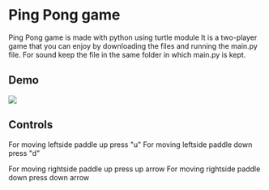 
# Ping Pong game

Ping Pong game is made with python using turtle module It is a two-player game that you can enjoy by downloading the files and running the main.py file. For sound keep the file in the same folder in which main.py is kept.




## Demo

![](https://github.com/shivi00/Pong-game/blob/main/giphy%20(1).gif)


## Controls
For moving leftside paddle up press "u"
For moving leftside paddle down press "d"

For moving rightside paddle up press up arrow
For moving rightside paddle down press down arrow
